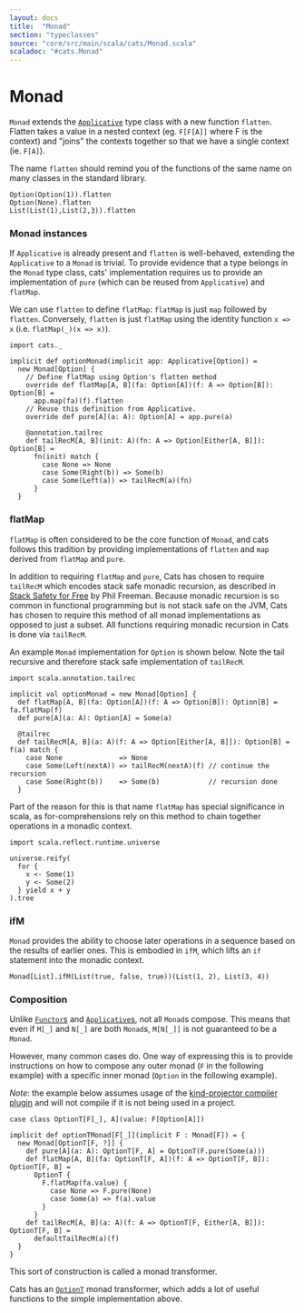 ```yaml
---
layout: docs
title:  "Monad"
section: "typeclasses"
source: "core/src/main/scala/cats/Monad.scala"
scaladoc: "#cats.Monad"
---
```

# Monad

`Monad` extends the [`Applicative`](applicative.html) type class with a
new function `flatten`. Flatten takes a value in a nested context (eg.
`F[F[A]]` where F is the context) and "joins" the contexts together so
that we have a single context (ie. `F[A]`).

The name `flatten` should remind you of the functions of the same name on many
classes in the standard library.

```tut:book
Option(Option(1)).flatten
Option(None).flatten
List(List(1),List(2,3)).flatten
```

### Monad instances

If `Applicative` is already present and `flatten` is well-behaved,
extending the `Applicative` to a `Monad` is trivial. To provide evidence
that a type belongs in the `Monad` type class, cats' implementation
requires us to provide an implementation of `pure` (which can be reused
from `Applicative`) and `flatMap`.

We can use `flatten` to define `flatMap`: `flatMap` is just `map`
followed by `flatten`. Conversely, `flatten` is just `flatMap` using
the identity function `x => x` (i.e. `flatMap(_)(x => x)`).

```tut:silent
import cats._

implicit def optionMonad(implicit app: Applicative[Option]) =
  new Monad[Option] {
    // Define flatMap using Option's flatten method
    override def flatMap[A, B](fa: Option[A])(f: A => Option[B]): Option[B] =
      app.map(fa)(f).flatten
    // Reuse this definition from Applicative.
    override def pure[A](a: A): Option[A] = app.pure(a)

    @annotation.tailrec
    def tailRecM[A, B](init: A)(fn: A => Option[Either[A, B]]): Option[B] =
      fn(init) match {
        case None => None
        case Some(Right(b)) => Some(b)
        case Some(Left(a)) => tailRecM(a)(fn)
      }
  }
```

### flatMap

`flatMap` is often considered to be the core function of `Monad`, and cats
follows this tradition by providing implementations of `flatten` and `map`
derived from `flatMap` and `pure`.

In addition to requiring `flatMap` and `pure`, Cats has chosen to require
`tailRecM` which encodes stack safe monadic recursion, as described in
[Stack Safety for Free](http://functorial.com/stack-safety-for-free/index.pdf) by
Phil Freeman. Because monadic recursion is so common in functional programming but
is not stack safe on the JVM, Cats has chosen to require this method of all monad implementations
as opposed to just a subset. All functions requiring monadic recursion in Cats is done via
`tailRecM`.

An example `Monad` implementation for `Option` is shown below. Note the tail recursive
and therefore stack safe implementation of `tailRecM`.

```tut:silent
import scala.annotation.tailrec

implicit val optionMonad = new Monad[Option] {
  def flatMap[A, B](fa: Option[A])(f: A => Option[B]): Option[B] = fa.flatMap(f)
  def pure[A](a: A): Option[A] = Some(a)

  @tailrec
  def tailRecM[A, B](a: A)(f: A => Option[Either[A, B]]): Option[B] = f(a) match {
    case None              => None
    case Some(Left(nextA)) => tailRecM(nextA)(f) // continue the recursion
    case Some(Right(b))    => Some(b)            // recursion done
  }
```

Part of the reason for this is that name `flatMap` has special significance in
scala, as for-comprehensions rely on this method to chain together operations
in a monadic context.

```tut:book
import scala.reflect.runtime.universe

universe.reify(
  for {
    x <- Some(1)
    y <- Some(2)
  } yield x + y
).tree
```

### ifM

`Monad` provides the ability to choose later operations in a sequence based on
the results of earlier ones. This is embodied in `ifM`, which lifts an `if`
statement into the monadic context.

```tut:book
Monad[List].ifM(List(true, false, true))(List(1, 2), List(3, 4))
```

### Composition
Unlike [`Functor`s](functor.html) and [`Applicative`s](applicative.html),
not all `Monad`s compose. This means that even if `M[_]` and `N[_]` are
both `Monad`s, `M[N[_]]` is not guaranteed to be a `Monad`.

However, many common cases do. One way of expressing this is to provide
instructions on how to compose any outer monad (`F` in the following
example) with a specific inner monad (`Option` in the following
example).

*Note*: the example below assumes usage of the [kind-projector compiler plugin](https://github.com/non/kind-projector) and will not compile if it is not being used in a project.

```tut:silent
case class OptionT[F[_], A](value: F[Option[A]])

implicit def optionTMonad[F[_]](implicit F : Monad[F]) = {
  new Monad[OptionT[F, ?]] {
    def pure[A](a: A): OptionT[F, A] = OptionT(F.pure(Some(a)))
    def flatMap[A, B](fa: OptionT[F, A])(f: A => OptionT[F, B]): OptionT[F, B] =
      OptionT {
        F.flatMap(fa.value) {
          case None => F.pure(None)
          case Some(a) => f(a).value
        }
      }
    def tailRecM[A, B](a: A)(f: A => OptionT[F, Either[A, B]]): OptionT[F, B] =
      defaultTailRecM(a)(f)
  }
}
```

This sort of construction is called a monad transformer.

Cats has an [`OptionT`](optiont.html) monad transformer, which adds a lot of useful functions to the simple implementation above.

